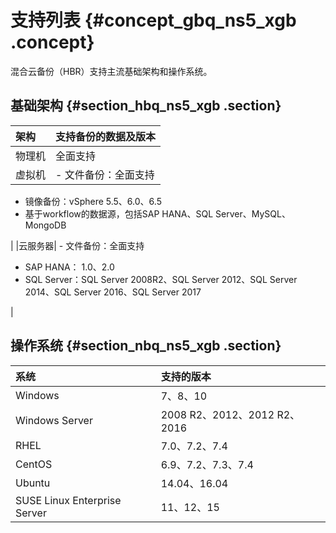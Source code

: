 # 支持列表 {#concept_gbq_ns5_xgb .concept}

混合云备份（HBR）支持主流基础架构和操作系统。

## 基础架构 {#section_hbq_ns5_xgb .section}

|架构|支持备份的数据及版本|
|:-|:---------|
|物理机|全面支持|
|虚拟机| -   文件备份：全面支持
-   镜像备份：vSphere 5.5、6.0、6.5
-   基于workflow的数据源，包括SAP HANA、SQL Server、MySQL、MongoDB

 |
|云服务器| -   文件备份：全面支持
-   SAP HANA： 1.0、2.0
-   SQL Server：SQL Server 2008R2、SQL Server 2012、SQL Server 2014、SQL Server 2016、SQL Server 2017

 |

## 操作系统 {#section_nbq_ns5_xgb .section}

|系统|支持的版本|
|:-|:----|
|Windows|7、8、10|
|Windows Server|2008 R2、2012、2012 R2、2016|
|RHEL|7.0、7.2、7.4|
|CentOS|6.9、7.2、7.3、7.4|
|Ubuntu|14.04、16.04|
|SUSE Linux Enterprise Server|11、12、15|

